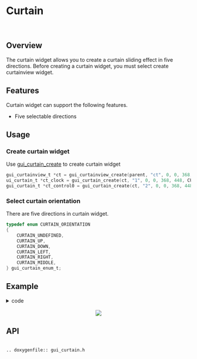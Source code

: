 # Curtain
<br>

## Overview

The curtain widget allows you to create a curtain sliding effect in five directions.
Before creating a curtain widget, you must select create curtainview widget.

## Features

Curtain widget can support the following features.

- Five selectable directions

## Usage

### Create curtain widget

Use [gui_curtain_create](#gui_curtain_create) to create curtain widget

```c
gui_curtainview_t *ct = gui_curtainview_create(parent, "ct", 0, 0, 368, 448);
ui_curtain_t *ct_clock = gui_curtain_create(ct, "1", 0, 0, 368, 448, CURTAIN_MIDDLE, 1);
gui_curtain_t *ct_control0 = gui_curtain_create(ct, "2", 0, 0, 368, 448, CURTAIN_UP, 1);
```

### Select curtain orientation

There are five directions in curtain widget.

```c
typedef enum CURTAIN_ORIENTATION
{
    CURTAIN_UNDEFINED,
    CURTAIN_UP,
    CURTAIN_DOWN,
    CURTAIN_LEFT,
    CURTAIN_RIGHT,
    CURTAIN_MIDDLE,
} gui_curtain_enum_t;
```

## Example

<details> <summary>code</summary>

```c
#include "root_image_hongkong/ui_resource.h"
#include <gui_img.h>
#include "gui_curtainview.h"
#include "gui_curtain.h"
#include "gui_canvas.h"

void page_tb_clock(void *parent)
{
    gui_curtainview_t *ct = gui_curtainview_create(parent, "ct", 0, 0, 368, 448);
    GET_BASE(ct)->cover = true;
    gui_curtain_t *ct_clock = gui_curtain_create(ct, "1", 0, 0, 368, 448, CURTAIN_MIDDLE, 1);
    gui_curtain_t *ct_control0 = gui_curtain_create(ct, "2", 0, 0, 368, 448, CURTAIN_UP, 1);
    gui_curtain_t *ct_left = gui_curtain_create(ct, "3", 0, 0, 368, 448, CURTAIN_LEFT, 0.65f);

    gui_curtain_t *ct_card = gui_curtain_create(ct, "card", 0, 0, 368, 448, CURTAIN_DOWN, 1);

    extern void page_ct_clock(void *parent);
    extern void page_ct_sidebar(void *parent);
    extern void tabview_up_design(void *parent_widget);
    extern void curtain_down_design(void *parent_widget);
    page_ct_clock(ct_clock);
    page_ct_sidebar(ct_left);
    tabview_up_design(ct_control0);
    curtain_down_design(ct_card);
}
```
</details>
<br>


<div align=center><img src="https://foruda.gitee.com/images/1699869962427925475/4a382788_10641540.png"></div>


<span id="gui_curtain_create">

## API

</span>

```eval_rst

.. doxygenfile:: gui_curtain.h
```
